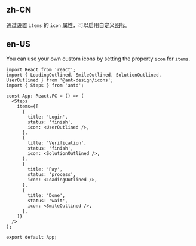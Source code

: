 ## zh-CN

通过设置 `items` 的 `icon` 属性，可以启用自定义图标。

## en-US

You can use your own custom icons by setting the property `icon` for `items`.
```tsx
import React from 'react';
import { LoadingOutlined, SmileOutlined, SolutionOutlined, UserOutlined } from '@ant-design/icons';
import { Steps } from 'antd';

const App: React.FC = () => (
  <Steps
    items={[
      {
        title: 'Login',
        status: 'finish',
        icon: <UserOutlined />,
      },
      {
        title: 'Verification',
        status: 'finish',
        icon: <SolutionOutlined />,
      },
      {
        title: 'Pay',
        status: 'process',
        icon: <LoadingOutlined />,
      },
      {
        title: 'Done',
        status: 'wait',
        icon: <SmileOutlined />,
      },
    ]}
  />
);

export default App;
```
